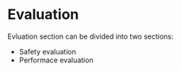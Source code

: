 # Evaluation

Evluation section can be divided into two sections:

- Safety evaluation 
- Performace evaluation
